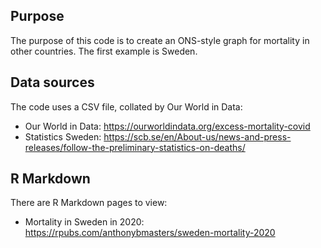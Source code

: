 ## Purpose
The purpose of this code is to create an ONS-style graph for mortality in other countries.
The first example is Sweden.

## Data sources
The code uses a CSV file, collated by Our World in Data:
- Our World in Data: https://ourworldindata.org/excess-mortality-covid
- Statistics Sweden: https://scb.se/en/About-us/news-and-press-releases/follow-the-preliminary-statistics-on-deaths/

## R Markdown
There are R Markdown pages to view:
- Mortality in Sweden in 2020: https://rpubs.com/anthonybmasters/sweden-mortality-2020
